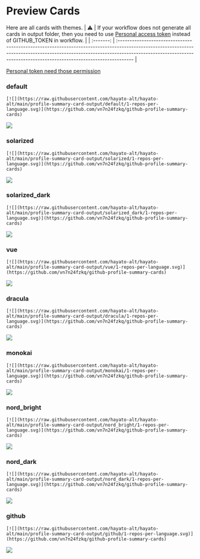 
# Preview Cards

Here are all cards with themes.
| :warning: | If your workflow does not generate all cards in output folder, then you need to use [Personal access token](https://docs.github.com/en/actions/configuring-and-managing-workflows/creating-and-storing-encrypted-secrets) instead of GITHUB_TOKEN in workflow. |
| :-------: | :------------------------------------------------------------------------------------------------------------------------------------------------------------------------------------------------------------------------------------------------ |

[Personal token need those permission](https://github.com/vn7n24fzkq/github-profile-summary-cards/wiki/Personal-access-token-permissions)


### default


```
[![](https://raw.githubusercontent.com/hayato-alt/hayato-alt/main/profile-summary-card-output/default/1-repos-per-language.svg)](https://github.com/vn7n24fzkq/github-profile-summary-cards)
```
![](https://raw.githubusercontent.com/hayato-alt/hayato-alt/main/profile-summary-card-output/default/1-repos-per-language.svg)


### solarized


```
[![](https://raw.githubusercontent.com/hayato-alt/hayato-alt/main/profile-summary-card-output/solarized/1-repos-per-language.svg)](https://github.com/vn7n24fzkq/github-profile-summary-cards)
```
![](https://raw.githubusercontent.com/hayato-alt/hayato-alt/main/profile-summary-card-output/solarized/1-repos-per-language.svg)


### solarized_dark


```
[![](https://raw.githubusercontent.com/hayato-alt/hayato-alt/main/profile-summary-card-output/solarized_dark/1-repos-per-language.svg)](https://github.com/vn7n24fzkq/github-profile-summary-cards)
```
![](https://raw.githubusercontent.com/hayato-alt/hayato-alt/main/profile-summary-card-output/solarized_dark/1-repos-per-language.svg)


### vue


```
[![](https://raw.githubusercontent.com/hayato-alt/hayato-alt/main/profile-summary-card-output/vue/1-repos-per-language.svg)](https://github.com/vn7n24fzkq/github-profile-summary-cards)
```
![](https://raw.githubusercontent.com/hayato-alt/hayato-alt/main/profile-summary-card-output/vue/1-repos-per-language.svg)


### dracula


```
[![](https://raw.githubusercontent.com/hayato-alt/hayato-alt/main/profile-summary-card-output/dracula/1-repos-per-language.svg)](https://github.com/vn7n24fzkq/github-profile-summary-cards)
```
![](https://raw.githubusercontent.com/hayato-alt/hayato-alt/main/profile-summary-card-output/dracula/1-repos-per-language.svg)


### monokai


```
[![](https://raw.githubusercontent.com/hayato-alt/hayato-alt/main/profile-summary-card-output/monokai/1-repos-per-language.svg)](https://github.com/vn7n24fzkq/github-profile-summary-cards)
```
![](https://raw.githubusercontent.com/hayato-alt/hayato-alt/main/profile-summary-card-output/monokai/1-repos-per-language.svg)


### nord_bright


```
[![](https://raw.githubusercontent.com/hayato-alt/hayato-alt/main/profile-summary-card-output/nord_bright/1-repos-per-language.svg)](https://github.com/vn7n24fzkq/github-profile-summary-cards)
```
![](https://raw.githubusercontent.com/hayato-alt/hayato-alt/main/profile-summary-card-output/nord_bright/1-repos-per-language.svg)


### nord_dark


```
[![](https://raw.githubusercontent.com/hayato-alt/hayato-alt/main/profile-summary-card-output/nord_dark/1-repos-per-language.svg)](https://github.com/vn7n24fzkq/github-profile-summary-cards)
```
![](https://raw.githubusercontent.com/hayato-alt/hayato-alt/main/profile-summary-card-output/nord_dark/1-repos-per-language.svg)


### github


```
[![](https://raw.githubusercontent.com/hayato-alt/hayato-alt/main/profile-summary-card-output/github/1-repos-per-language.svg)](https://github.com/vn7n24fzkq/github-profile-summary-cards)
```
![](https://raw.githubusercontent.com/hayato-alt/hayato-alt/main/profile-summary-card-output/github/1-repos-per-language.svg)

